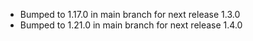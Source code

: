 - Bumped to 1.17.0 in main branch for next release 1.3.0
- Bumped to 1.21.0 in main branch for next release 1.4.0
